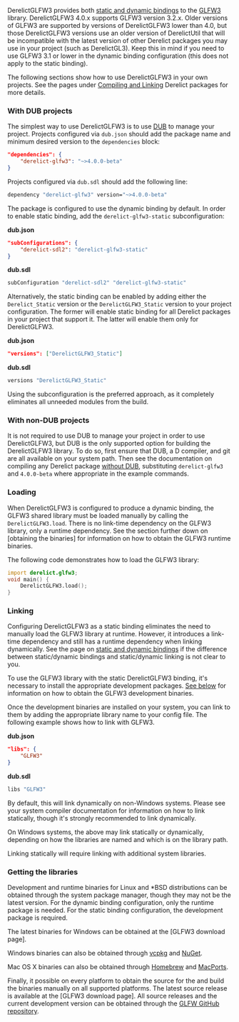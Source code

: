 DerelictGLFW3 provides both [static and dynamic bindings] to the [GLFW3] library. DerelictGLFW3 4.0.x supports GLFW3 version 3.2.x. Older versions of GLFW3 are supported by versions of DerelictGLFW3 lower than 4.0, but those DerelictGLFW3 versions use an older version of DerelictUtil that will be incompatible with the latest version of other Derelict packages you may use in your project (such as DerelictGL3). Keep this in mind if you need to use GLFW3 3.1 or lower in the dynamic binding configuration (this does not apply to the static binding).

The following sections show how to use DerelictGLFW3 in your own projects. See the pages under [Compiling and Linking] Derelict packages for more details.

### With DUB projects

The simplest way to use DerelictGLFW3 is to use [DUB] to manage your project. Projects configured via `dub.json` should add the package name and minimum desired version to the `dependencies` block:

```json
"dependencies": {
    "derelict-glfw3": "~>4.0.0-beta"
} 
```

Projects configured via `dub.sdl` should add the following line:

```bash
dependency "derelict-glfw3" version="~>4.0.0-beta"
```

The package is configured to use the dynamic binding by default. In order to enable static binding, add the `derelict-glfw3-static` subconfiguration:

**dub.json**
```json
"subConfigurations": {
    "derelict-sdl2": "derelict-glfw3-static"
}
```

**dub.sdl**
```bash
subConfiguration "derelict-sdl2" "derelict-glfw3-static"
```

Alternatively, the static binding can be enabled by adding either the `Derelict_Static` version or the `DerelictGLFW3_Static` version to your project configuration. The former will enable static binding for all Derelict packages in your project that support it. The latter will enable them only for DerelictGLFW3.

**dub.json**
```json
"versions": ["DerelictGLFW3_Static"]
```

**dub.sdl**
```bash
versions "DerelictGLFW3_Static"
```

Using the subconfiguration is the preferred approach, as it completely eliminates all unneeded modules from the build.

### With non-DUB projects

It is not required to use DUB to manage your project in order to use DerelictGLFW3, but DUB is the only supported option for building the DerelictGLFW3 library. To do so, first ensure that DUB, a D compiler, and git are all available on your system path. Then see the documentation on compiling any Derelict package [without DUB], substituting `derelict-glfw3` and `4.0.0-beta` where appropriate in the example commands.

### Loading

When DerelictGLFW3 is configured to produce a dynamic binding, the GLFW3 shared library must be loaded manually by calling the `DerelictGLFW3.load`. There is no link-time dependency on the GLFW3 library, only a runtime dependency. See the section further down on [obtaining the binaries] for information on how to obtain the GLFW3 runtime binaries.

The following code demonstrates how to load the GLFW3 library:

```d
import derelict.glfw3;
void main() {
    DerelictGLFW3.load();
}
```

### Linking

Configuring DerelictGLFW3 as a static binding eliminates the need to manually load the GLFW3 library at runtime. However, it introduces a link-time dependency and still has a runtime dependency when linking dynamically. See the page on [static and dynamic bindings] if the difference between static/dynamic bindings and static/dynamic linking is not clear to you.

To use the GLFW3 library with the static DerelictGLFW3 binding, it's necessary to install the appropriate development packages. [See below](#getting-the-libraries) for information on how to obtain the GLFW3 development binaries.

Once the development binaries are installed on your system, you can link to them by adding the appropriate library name to your config file. The following example shows how to link with GLFW3.

**dub.json**
```json
"libs": {
    "GLFW3"
}
```

**dub.sdl**
```bash
libs "GLFW3"
```

By default, this will link dynamically on non-Windows systems. Please see your system compiler documentation for information on how to link statically, though it's strongly recommended to link dynamically.

On Windows systems, the above may link statically or dynamically, depending on how the libraries are named and which is on the library path.

Linking statically will require linking with additional system libraries.

### Getting the libraries

Development and runtime binaries for Linux and *BSD distributions can be obtained through the system package manager, though they may not be the latest version. For the dynamic binding configuration, only the runtime package is needed. For the static binding configuration, the development package is required.

The latest binaries for Windows can be obtained at the [GLFW3 download page]. 

Windows binaries can also be obtained through [vcpkg] and [NuGet].

Mac OS X binaries can also be obtained through [Homebrew] and [MacPorts].

Finally, it possible on every platform to obtain the source for the and build the binaries manually on all supported platforms. The latest source release is available at the [GLFW3 download page]. All source releases and the current development version can be obtained through the [GLFW GitHub repository].


[GLFW3]: http://www.glfw.org/
[static and dynamic bindings]: ../bindings
[DUB]: https://code.dlang.org/getting_started
[Compiling and Linking]: ../building/overview
[without DUB]: ../building/without-dub
[vcpkg]: https://github.com/Microsoft/vcpkg
[NuGet]: https://www.nuget.org/
[Homebrew]: https://brew.sh/
[Macports]: https://www.macports.org/
[GLFW GitHub repository]: https://github.com/glfw/glfw